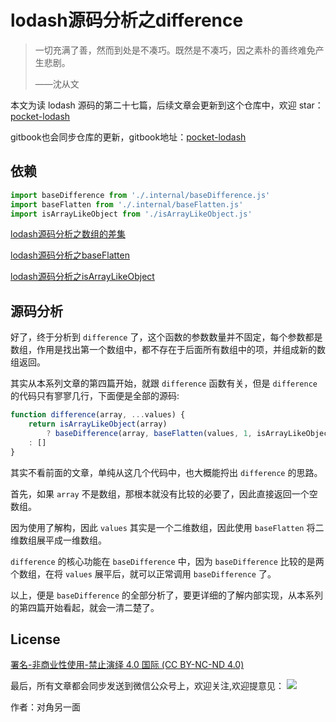 # lodash源码分析之difference

> 一切充满了善，然而到处是不凑巧。既然是不凑巧，因之素朴的善终难免产生悲剧。
>
> ——沈从文

本文为读 lodash 源码的第二十七篇，后续文章会更新到这个仓库中，欢迎 star：[pocket-lodash](https://github.com/yeyuqiudeng/pocket-lodash)

gitbook也会同步仓库的更新，gitbook地址：[pocket-lodash](https://www.gitbook.com/book/yeyuqiudeng/pocket-lodash/details)

## 依赖

```javascript
import baseDifference from './.internal/baseDifference.js'
import baseFlatten from './.internal/baseFlatten.js'
import isArrayLikeObject from './isArrayLikeObject.js'
```

[lodash源码分析之数组的差集](./internal/baseDifference.md)

[lodash源码分析之baseFlatten](./internal/baseFlatten.md)

[lodash源码分析之isArrayLikeObject](./isArrayLikeObject.md)

## 源码分析

好了，终于分析到 `difference` 了，这个函数的参数数量并不固定，每个参数都是数组，作用是找出第一个数组中，都不存在于后面所有数组中的项，并组成新的数组返回。

其实从本系列文章的第四篇开始，就跟 `difference` 函数有关，但是 `difference` 的代码只有寥寥几行，下面便是全部的源码:

```javascript
function difference(array, ...values) {
    return isArrayLikeObject(array)
        ? baseDifference(array, baseFlatten(values, 1, isArrayLikeObject, true))
    : []
}
```

其实不看前面的文章，单纯从这几个代码中，也大概能捋出 `difference` 的思路。

首先，如果 `array` 不是数组，那根本就没有比较的必要了，因此直接返回一个空数组。

因为使用了解构，因此 `values` 其实是一个二维数组，因此使用 `baseFlatten` 将二维数组展平成一维数组。

`difference` 的核心功能在 `baseDifference` 中，因为 `baseDifference` 比较的是两个数组，在将 `values` 展平后，就可以正常调用 `baseDifference` 了。

以上，便是 `baseDifference` 的全部分析了，要更详细的了解内部实现，从本系列的第四篇开始看起，就会一清二楚了。

## License

[署名-非商业性使用-禁止演绎 4.0 国际 (CC BY-NC-ND 4.0)](http://creativecommons.org/licenses/by-nc-nd/4.0/)

最后，所有文章都会同步发送到微信公众号上，欢迎关注,欢迎提意见：  ![](https://raw.githubusercontent.com/yeyuqiudeng/resource/master/images/qrcode_front-end-article.jpg) 

作者：对角另一面 